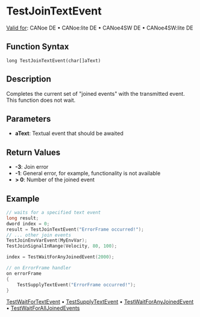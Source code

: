 # TestJoinTextEvent

[Valid for](../../../Shared/FeatureAvailability.md): CANoe DE • CANoe:lite DE • CANoe4SW DE • CANoe4SW:lite DE

## Function Syntax

```
long TestJoinTextEvent(char[]aText)
```

## Description

Completes the current set of "joined events" with the transmitted event. This function does not wait.

## Parameters

- **aText**: Textual event that should be awaited

## Return Values

- **-3**: Join error
- **-1**: General error, for example, functionality is not available
- **> 0**: Number of the joined event

## Example

```c
// waits for a specified text event
long result;
dword index = 0;
result = TestJoinTextEvent("ErrorFrame occurred!");
// ... other join events
TestJoinEnvVarEvent(MyEnvVar);
TestJoinSignalInRange(Velocity, 80, 100);

index = TestWaitForAnyJoinedEvent(2000);

// on ErrorFrame handler
on errorFrame
{
    TestSupplyTextEvent("ErrorFrame occurred!");
}
```

[TestWaitForTextEvent](CAPLfunctionTestWaitForTextEvent.md) • [TestSupplyTextEvent](CAPLfunctionTestSupplyTextEvent.md) • [TestWaitForAnyJoinedEvent](CAPLfunctionTestWaitForAnyJoinedEvent.md) • [TestWaitForAllJoinedEvents](CAPLfunctionTestWaitForAllJoinedEvents.md)
